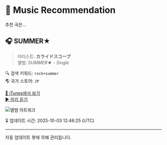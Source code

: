 
# 🎵 Music Recommendation

추천 곡은...

## 🎧 SUMMER★  
> 아티스트: **カライドスコープ**  
> 앨범: _SUMMER★ - Single_  

🔍 검색 키워드: `rock+summer`  
🌎 국가 스토어: `JP`

[🔗 iTunes에서 보기](https://music.apple.com/jp/album/summer/1814282570?i=1814282896&uo=4)  
[▶️ 미리 듣기](https://audio-ssl.itunes.apple.com/itunes-assets/AudioPreview221/v4/e6/91/09/e691099b-8bc9-ff91-83f5-92c2202ae0f5/mzaf_8149823061793332513.plus.aac.p.m4a)

![앨범 아트워크](https://is1-ssl.mzstatic.com/image/thumb/Music211/v4/3c/17/25/3c1725ec-7733-2ae3-964f-6f5a23805326/4550708751859_cover.png/100x100bb.jpg)

⏳ 업데이트 시간: 2025-10-03 12:46:25 (UTC)

---
자동 업데이트 봇에 의해 관리됩니다.
